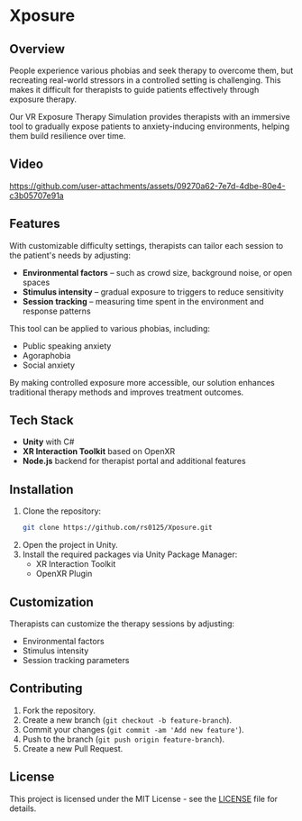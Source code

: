 # Xposure

## Overview
People experience various phobias and seek therapy to overcome them, but recreating real-world stressors in a controlled setting is challenging. This makes it difficult for therapists to guide patients effectively through exposure therapy.

Our VR Exposure Therapy Simulation provides therapists with an immersive tool to gradually expose patients to anxiety-inducing environments, helping them build resilience over time.

## Video
https://github.com/user-attachments/assets/09270a62-7e7d-4dbe-80e4-c3b05707e91a


## Features
With customizable difficulty settings, therapists can tailor each session to the patient's needs by adjusting:
- **Environmental factors** – such as crowd size, background noise, or open spaces
- **Stimulus intensity** – gradual exposure to triggers to reduce sensitivity
- **Session tracking** – measuring time spent in the environment and response patterns

This tool can be applied to various phobias, including:
- Public speaking anxiety
- Agoraphobia
- Social anxiety

By making controlled exposure more accessible, our solution enhances traditional therapy methods and improves treatment outcomes.

## Tech Stack
- **Unity** with C#
- **XR Interaction Toolkit** based on OpenXR
- **Node.js** backend for therapist portal and additional features

## Installation
1. Clone the repository:
    ```sh
    git clone https://github.com/rs0125/Xposure.git
    ```
2. Open the project in Unity.
3. Install the required packages via Unity Package Manager:
    - XR Interaction Toolkit
    - OpenXR Plugin

## Customization
Therapists can customize the therapy sessions by adjusting:
- Environmental factors
- Stimulus intensity
- Session tracking parameters

## Contributing
1. Fork the repository.
2. Create a new branch (`git checkout -b feature-branch`).
3. Commit your changes (`git commit -am 'Add new feature'`).
4. Push to the branch (`git push origin feature-branch`).
5. Create a new Pull Request.

## License
This project is licensed under the MIT License - see the [LICENSE](LICENSE) file for details.
